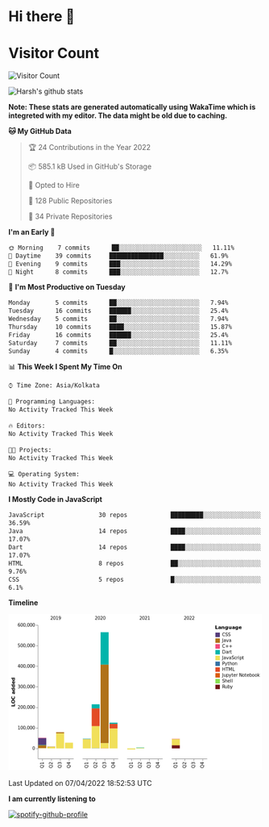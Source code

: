 # Hi there 👋 

# Visitor Count
![Visitor Count](https://profile-counter.glitch.me/harsh2201/count.svg)

![Harsh's github stats](https://github-readme-stats.vercel.app/api?username=harsh2201&show_icons=true&theme=radical)

**Note: These stats are generated automatically using WakaTime which is integreted with my editor. The data might be old due to caching.**

<!--START_SECTION:waka-->
**🐱 My GitHub Data** 

> 🏆 24 Contributions in the Year 2022
 > 
> 📦 585.1 kB Used in GitHub's Storage 
 > 
> 💼 Opted to Hire
 > 
> 📜 128 Public Repositories 
 > 
> 🔑 34 Private Repositories  
 > 
**I'm an Early 🐤** 

```text
🌞 Morning    7 commits      ██░░░░░░░░░░░░░░░░░░░░░░░   11.11% 
🌆 Daytime    39 commits     ███████████████░░░░░░░░░░   61.9% 
🌃 Evening    9 commits      ███░░░░░░░░░░░░░░░░░░░░░░   14.29% 
🌙 Night      8 commits      ███░░░░░░░░░░░░░░░░░░░░░░   12.7%

```
📅 **I'm Most Productive on Tuesday** 

```text
Monday       5 commits      ██░░░░░░░░░░░░░░░░░░░░░░░   7.94% 
Tuesday      16 commits     ██████░░░░░░░░░░░░░░░░░░░   25.4% 
Wednesday    5 commits      ██░░░░░░░░░░░░░░░░░░░░░░░   7.94% 
Thursday     10 commits     ████░░░░░░░░░░░░░░░░░░░░░   15.87% 
Friday       16 commits     ██████░░░░░░░░░░░░░░░░░░░   25.4% 
Saturday     7 commits      ██░░░░░░░░░░░░░░░░░░░░░░░   11.11% 
Sunday       4 commits      █░░░░░░░░░░░░░░░░░░░░░░░░   6.35%

```


📊 **This Week I Spent My Time On** 

```text
⌚︎ Time Zone: Asia/Kolkata

💬 Programming Languages: 
No Activity Tracked This Week

🔥 Editors: 
No Activity Tracked This Week

🐱‍💻 Projects: 
No Activity Tracked This Week

💻 Operating System: 
No Activity Tracked This Week

```

**I Mostly Code in JavaScript** 

```text
JavaScript               30 repos            █████████░░░░░░░░░░░░░░░░   36.59% 
Java                     14 repos            ████░░░░░░░░░░░░░░░░░░░░░   17.07% 
Dart                     14 repos            ████░░░░░░░░░░░░░░░░░░░░░   17.07% 
HTML                     8 repos             ██░░░░░░░░░░░░░░░░░░░░░░░   9.76% 
CSS                      5 repos             █░░░░░░░░░░░░░░░░░░░░░░░░   6.1%

```


**Timeline**

![Chart not found](https://raw.githubusercontent.com/harsh2201/harsh2201/master/charts/bar_graph.png) 


 Last Updated on 07/04/2022 18:52:53 UTC
<!--END_SECTION:waka-->


**I am currently listening to**

[![spotify-github-profile](https://spotify-github-profile.vercel.app/api/view?uid=0zd53poz5lu9da8yk1wq8bpss&cover_image=true)](https://spotify-github-profile.vercel.app/api/view?uid=0zd53poz5lu9da8yk1wq8bpss&redirect=true) 
